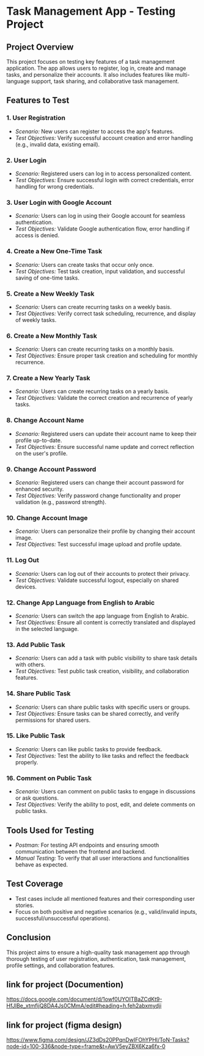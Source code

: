 # Task Management App - Testing Project

## Project Overview

This project focuses on testing key features of a task management application. The app allows users to register, log in, create and manage tasks, and personalize their accounts. It also includes features like multi-language support, task sharing, and collaborative task management.

## Features to Test

### 1. User Registration
- *Scenario:* New users can register to access the app's features.
- *Test Objectives:* Verify successful account creation and error handling (e.g., invalid data, existing email).

### 2. User Login
- *Scenario:* Registered users can log in to access personalized content.
- *Test Objectives:* Ensure successful login with correct credentials, error handling for wrong credentials.

### 3. User Login with Google Account
- *Scenario:* Users can log in using their Google account for seamless authentication.
- *Test Objectives:* Validate Google authentication flow, error handling if access is denied.

### 4. Create a New One-Time Task
- *Scenario:* Users can create tasks that occur only once.
- *Test Objectives:* Test task creation, input validation, and successful saving of one-time tasks.

### 5. Create a New Weekly Task
- *Scenario:* Users can create recurring tasks on a weekly basis.
- *Test Objectives:* Verify correct task scheduling, recurrence, and display of weekly tasks.

### 6. Create a New Monthly Task
- *Scenario:* Users can create recurring tasks on a monthly basis.
- *Test Objectives:* Ensure proper task creation and scheduling for monthly recurrence.

### 7. Create a New Yearly Task
- *Scenario:* Users can create recurring tasks on a yearly basis.
- *Test Objectives:* Validate the correct creation and recurrence of yearly tasks.

### 8. Change Account Name
- *Scenario:* Registered users can update their account name to keep their profile up-to-date.
- *Test Objectives:* Ensure successful name update and correct reflection on the user's profile.

### 9. Change Account Password
- *Scenario:* Registered users can change their account password for enhanced security.
- *Test Objectives:* Verify password change functionality and proper validation (e.g., password strength).

### 10. Change Account Image
- *Scenario:* Users can personalize their profile by changing their account image.
- *Test Objectives:* Test successful image upload and profile update.

### 11. Log Out
- *Scenario:* Users can log out of their accounts to protect their privacy.
- *Test Objectives:* Validate successful logout, especially on shared devices.

### 12. Change App Language from English to Arabic
- *Scenario:* Users can switch the app language from English to Arabic.
- *Test Objectives:* Ensure all content is correctly translated and displayed in the selected language.

### 13. Add Public Task
- *Scenario:* Users can add a task with public visibility to share task details with others.
- *Test Objectives:* Test public task creation, visibility, and collaboration features.

### 14. Share Public Task
- *Scenario:* Users can share public tasks with specific users or groups.
- *Test Objectives:* Ensure tasks can be shared correctly, and verify permissions for shared users.

### 15. Like Public Task
- *Scenario:* Users can like public tasks to provide feedback.
- *Test Objectives:* Test the ability to like tasks and reflect the feedback properly.

### 16. Comment on Public Task
- *Scenario:* Users can comment on public tasks to engage in discussions or ask questions.
- *Test Objectives:* Verify the ability to post, edit, and delete comments on public tasks.

## Tools Used for Testing

- *Postman:* For testing API endpoints and ensuring smooth communication between the frontend and backend.
- *Manual Testing:* To verify that all user interactions and functionalities behave as expected.

## Test Coverage

- Test cases include all mentioned features and their corresponding user stories.
- Focus on both positive and negative scenarios (e.g., valid/invalid inputs, successful/unsuccessful operations).

## Conclusion

This project aims to ensure a high-quality task management app through thorough testing of user registration, authentication, task management, profile settings, and collaboration features.
## link for project (Documention)
https://docs.google.com/document/d/1owf0UYOITBaZCdKt9-HfJIBe_xtmfijQ8DA4Js0CMmA/edit#heading=h.feh2abxmydji
## link for project (figma design)
https://www.figma.com/design/JZ3dDs20PPqnDwIFOhYPHI/ToN-Tasks?node-id=100-336&node-type=frame&t=AwV5eyZBX6Kza6fx-0
